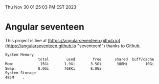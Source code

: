 Thu Nov 30 01:25:03 PM EST 2023

# Angular seventeen


This project is live at [https://angularseventeen.github.io](https://angularseventeen.github.io "seventeen!") thanks to Github.

```bash
System Memory
               total        used        free      shared  buff/cache   available
Mem:            15Gi       1.9Gi       3.5Gi       300Mi        10Gi        13Gi
Swap:          8.0Gi       768Ki       8.0Gi
System Storage
485M	.
